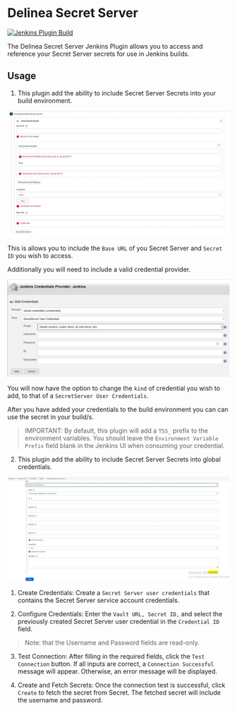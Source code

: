 # Delinea Secret Server

[![Jenkins Plugin Build](https://github.com/jenkinsci/thycotic-secret-server-plugin/actions/workflows/package.yml/badge.svg)](https://github.com/jenkinsci/thycotic-secret-server-plugin/actions/workflows/package.yml)

The Delinea Secret Server Jenkins Plugin allows you to access and reference your Secret Server secrets for use in Jenkins builds.

## Usage

1. This plugin add the ability to include Secret Server Secrets into your build environment.

![build-environment](images/jenkins-build-environment.jpg)

This is allows you to include the `Base URL` of you Secret Server and `Secret ID` you wish to access.

Additionally you will need to include a valid credential provider.

![add-credential](images/jenkins-credential-provider.jpg)

You will now have the option to change the `kind` of credential you wish to add, to that of a `SecretServer User Credentials`.

After you have added your credentials to the build environment you can can use the secret in your build/s.

> IMPORTANT: By default, this plugin will add a `TSS_` prefix to the environment variables. You should leave the `Environment Variable Prefix` field blank in the Jenkins UI when consuming your credential.


2. This plugin add the ability to include Secret Server Secrets into global credentials.

![add-Secret-Server-vault-credential](images/jenkins-vault-credential-provider.jpg)

1. Create Credentials: 
Create a `Secret Server user credentials` that contains the Secret Server service account credentials.

2. Configure Credentials: 
Enter the `Vault URL, Secret ID,` and select the previously created Secret Server user credential in the `Credential ID` field.
> Note: that the Username and Password fields are read-only.

3. Test Connection: 
After filling in the required fields, click the `Test Connection` button.
If all inputs are correct, a `Connection Successful` message will appear. Otherwise, an error message will be displayed.

4. Create and Fetch Secrets: 
Once the connection test is successful, click `Create` to fetch the secret from Secret.
The fetched secret will include the username and password.

